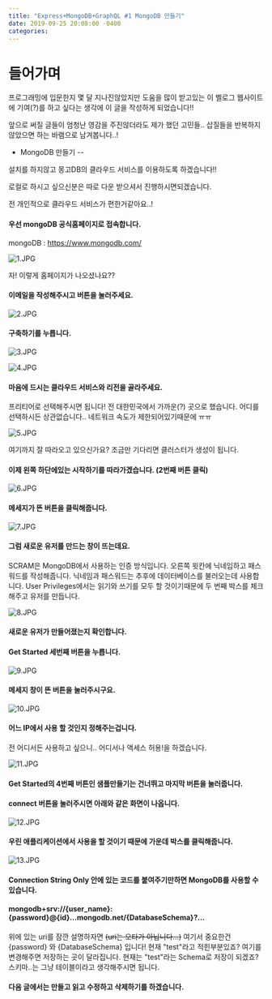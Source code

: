 ```yaml
---
title: "Express+MongoDB+GraphQL #1 MongoDB 만들기"
date: 2019-09-25 20:08:00 -0400
categories: 
---
```


들어가며
==
프로그래밍에 입문한지 몇 달 지나진않았지만 도움을 많이 받고있는 이 벨로그 웹사이트에 기여(?)를 하고 싶다는 생각에 이 글을 작성하게 되었습니다!!

앞으로 써질 글들이 엄청난 영감을 주진않더라도 제가 했던 고민들.. 삽질들을 반복하지 않았으면 하는 바램으로 남겨봅니다..!

* MongoDB 만들기
--

설치를 하지않고 몽고DB의 클라우드 서비스를 이용하도록 하겠습니다!!

로컬로 하시고 싶으신분은 따로 다운 받으셔서 진행하시면되겠습니다.

전 개인적으로 클라우드 서비스가 편한거같아요..!

#### 우선 mongoDB 공식홈페이지로 접속합니다.

mongoDB : https://www.mongodb.com/

![1.JPG](https://images.velog.io/post-images/kjs100184/62dca590-9cb2-11e9-af5e-5f0cc1d1216b/1.JPG)

자! 이렇게 홈페이지가 나오셨나요??
#### 이메일을 작성해주시고 버튼을 눌러주세요.



![2.JPG](https://images.velog.io/post-images/kjs100184/f01301c0-9cb2-11e9-b920-03647a5c6644/2.JPG)

#### 구축하기를 누릅니다.

![3.JPG](https://images.velog.io/post-images/kjs100184/5de604c0-9cb5-11e9-b920-03647a5c6644/3.JPG)


![4.JPG](https://images.velog.io/post-images/kjs100184/626439e0-9cb5-11e9-884a-afa930f1cd3b/4.JPG)

#### 마음에 드시는 클라우드 서비스와 리전을 골라주세요.
프리티어로 선택해주시면 됩니다!
전 대한민국에서 가까운(?) 곳으로 했습니다. 
어디를 선택하시든 상관없습니다.. 
네트워크 속도가 제한되어있기때문에 ㅠㅠ

![5.JPG](https://images.velog.io/post-images/kjs100184/67f146f0-9cb5-11e9-884a-afa930f1cd3b/5.JPG)

여기까지 잘 따라오고 있으신가요?
조금만 기다리면 클러스터가 생성이 됩니다.

#### 이제 왼쪽 하단에있는 시작하기를 따라가겠습니다. (2번째 버튼 클릭)

![6.JPG](https://images.velog.io/post-images/kjs100184/87698ae0-9cb7-11e9-884a-afa930f1cd3b/6.JPG)

#### 메세지가 뜬 버튼을 클릭해줍니다.

![7.JPG](https://images.velog.io/post-images/kjs100184/ba445760-9cb7-11e9-884a-afa930f1cd3b/7.JPG)

#### 그럼 새로운 유저를 만드는 창이 뜨는데요.
SCRAM은 MongoDB에서 사용하는 인증 방식입니다.
오른쪽 윗칸에 닉네임하고 패스워드를 작성해줍니다.
닉네임과 패스워드는 추후에 데이터베이스를 불러오는데 사용합니다.
User Privileges에서는 읽기와 쓰기를 모두 할 것이기때문에 두 번째 박스를 체크해주고 유저를 만듭니다.


![8.JPG](https://images.velog.io/post-images/kjs100184/3a477d70-9cb8-11e9-884a-afa930f1cd3b/8.JPG)

#### 새로운 유저가 만들어졌는지 확인합니다. 
#### Get Started 세번째 버튼을 누릅니다.


![9.JPG](https://images.velog.io/post-images/kjs100184/49880fc0-9cb8-11e9-884a-afa930f1cd3b/9.JPG)

#### 메세지 창이 뜬 버튼을 눌러주시구요.


![10.JPG](https://images.velog.io/post-images/kjs100184/66f49010-9cb8-11e9-87cc-f3f5cc308771/10.JPG)

#### 어느 IP에서 사용 할 것인지 정해주는겁니다.
전 어디서든 사용하고 싶으니.. 어디서나 액세스 허용!을 하겠습니다.


![11.JPG](https://images.velog.io/post-images/kjs100184/998979f0-9cb8-11e9-b920-03647a5c6644/11.JPG)

#### Get Started의 4번째 버튼인 샘플만들기는 건너뛰고 마지막 버튼을 눌러줍니다.
#### connect 버튼을 눌러주시면 아래와 같은 화면이 나옵니다.

![12.JPG](https://images.velog.io/post-images/kjs100184/d0e86f00-9cb8-11e9-87cc-f3f5cc308771/12.JPG)

#### 우린 애플리케이션에서 사용을 할 것이기 때문에 가운데 박스를 클릭해줍니다.

![13.JPG](https://images.velog.io/post-images/kjs100184/18b552d0-9cb9-11e9-87cc-f3f5cc308771/13.JPG)

#### Connection String Only 안에 있는 코드를 붙여주기만하면 MongoDB를 사용할 수 있습니다.
#### mongodb+srv://{user_name}:{password}@{id}...mongodb.net/{DatabaseSchema}?...
위에 있는 uri를 잠깐 설명하자면 ~~(uri는 오타가 아닙니다...)~~
여기서 중요한건 {password} 와 {DatabaseSchema} 입니다!
현재 "test"라고 적힌부분있죠? 여기를 변경해주면 저장하는 곳이 달라집니다. 현재는 "test"라는 Schema로 저장이 되겠죠?
스키마..는 그냥 테이블이라고 생각해주시면 됩니다.

#### 다음 글에서는 만들고 읽고 수정하고 삭제하기를 하겠습니다.
